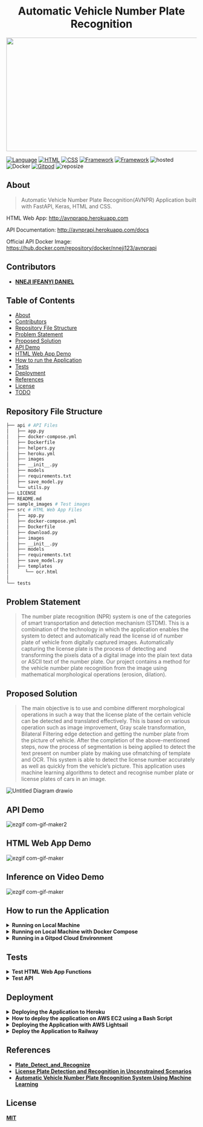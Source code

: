 <h1 align="center">Automatic Vehicle Number Plate Recognition</h1>

<p align="center">
  <img width="700" height="300" src="https://user-images.githubusercontent.com/101701760/184875740-365bf49c-03f0-4d85-9001-40608353a212.png">
</p>


[![Language](https://img.shields.io/badge/Python-darkblue.svg?style=flat&logo=python&logoColor=white)](https://www.python.org)
[![HTML](https://img.shields.io/badge/HTML-black.svg?style=flat&logo=html5&logoColor=white)](http://avnprapp.herokuapp.com)
[![CSS](https://img.shields.io/badge/CSS-yellow.svg?style=flat&logo=css3&logoColor=white)](http://avnprapp.herokuapp.com)
[![Framework](https://img.shields.io/badge/Keras-darkred.svg?style=flat&logo=keras&logoColor=white)](http://www.Keras.org/news.html)
[![Framework](https://img.shields.io/badge/FastAPI-darkgreen.svg?style=flat&logo=fastapi&logoColor=white)](https://https://github.com/Nneji123/Automatic-License-Plate-Detection-Recognition-API-api.herokuapp.com/docs)
![hosted](https://img.shields.io/badge/Heroku-430098?style=flat&logo=heroku&logoColor=white)
![Docker](https://img.shields.io/badge/Docker-blue?style=flat&logo=docker&logoColor=white)
[![Gitpod](https://img.shields.io/badge/Gitpod-orange?style=flat&logo=gitpod&logoColor=white)](https://gitpod.io/#https://github.com/Nneji123/https://github.com/Nneji123/Automatic-License-Plate-Detection-Recognition-API)
![reposize](https://img.shields.io/github/repo-size/Nneji123/Automatic-License-Plate-Detection-Recognition-API)


## About
>Automatic Vehicle Number Plate Recognition(AVNPR) Application built with FastAPI, Keras, HTML and CSS. 

HTML Web App: http://avnprapp.herokuapp.com

API Documentation: http://avnprapi.herokuapp.com/docs

Official API Docker Image: https://hub.docker.com/repository/docker/nneji123/avnprapi

## Contributors
- **[NNEJI IFEANYI DANIEL](https://github.com/Nneji123)**


## Table of Contents
- [About](#about)
- [Contributors](#contributors)
- [Repository File Structure](#repository-file-structure)
- [Problem Statement](#problem-statement)
- [Proposed Solution](#proposed-solution)
- [API Demo](#api-demo)
- [HTML Web App Demo](#html-web-app-demo)
- [How to run the Application](#how-to-run-the-application)
- [Tests](#tests)
- [Deployment](#deployment)
- [References](#references)
- [License](#license)
- [TODO](#todo)





## Repository File Structure
```bash
├── api # API Files
│   ├── app.py
│   ├── docker-compose.yml
│   ├── Dockerfile
│   ├── helpers.py
│   ├── heroku.yml
│   ├── images
│   ├── __init__.py
│   ├── models
│   ├── requirements.txt
│   ├── save_model.py
│   └── utils.py
├── LICENSE
├── README.md
├── sample_images # Test images
├── src # HTML Web App Files
│   ├── app.py
│   ├── docker-compose.yml
│   ├── Dockerfile
│   ├── download.py
│   ├── images
│   ├── __init__.py
│   ├── models
│   ├── requirements.txt
│   ├── save_model.py
│   ├── templates
│      └── ocr.html
│  
└── tests 
```

## Problem Statement
>The number plate recognition (NPR) system is one of the categories of smart
transportation and detection mechanism (STDM). This is a combination of the technology
in which the application enables the system to detect and automatically read the license id
of number plate of vehicle from digitally captured images. Automatically capturing the
license plate is the process of detecting and transforming the pixels data of a digital image
into the plain text data or ASCII text of the number plate. Our project contains a method
for the vehicle number plate recognition from the image using mathematical morphological
operations (erosion, dilation).

## Proposed Solution
>The main objective is to use and combine different
morphological operations in such a way that the license plate of the certain vehicle can be
detected and translated effectively. This is based on various operation such as image
improvement, Gray scale transformation, Bilateral Filtering edge detection and getting the
number plate from the picture of vehicle. After the completion of the above-mentioned
steps, now the process of segmentation is being applied to detect the text present on
number plate by making use ofmatching of template and OCR. This system is able to
detect the license number accurately as well as quickly from the vehicle’s picture. This application uses machine learning algorithms to detect and recognise number plate or license plates of cars in an image. 

![Untitled Diagram drawio](https://user-images.githubusercontent.com/101701760/185094114-2696c791-1f7c-4921-805c-a839b59af7de.png)



## API Demo
![ezgif com-gif-maker2](https://user-images.githubusercontent.com/101701760/184884561-7faffb87-71a1-41e5-92fd-97860ea61507.gif)


## HTML Web App Demo
![ezgif com-gif-maker](https://user-images.githubusercontent.com/101701760/184884513-66d5cd1e-9a0f-44ce-86dc-abfc8d70bc70.gif)

## Inference on Video Demo
![ezgif com-gif-maker](https://user-images.githubusercontent.com/101701760/186735810-2a1f93d6-9b41-45e5-8a33-57dc09ca3ffd.gif)


## How to run the Application
<details> 
  <summary><b>Running on Local Machine</b></summary>

**To run the application on your local system do the following:**
1. Clone the repository:
```bash
git clone https://github.com/Nneji123/Automatic-License-Plate-Detection-Recognition-API.git
```

2. Change the directory:
```
cd Automatic-License-Plate-Detection-Recognition-API
```

3. Install the requirements:
```
pip install -r requirements.txt
```

4. Run the application
```
uvicorn app:app --reload --port 8000
```
**You should be able to view the application by going to http://127.0.0.1:8000/**
</details>

<details> 
  <summary><b>Running on Local Machine with Docker Compose</b></summary>

**You can also run the application in a docker container using docker compose(if you have it installed)**

1. Clone the repository:
```bash
git clone https://github.com/Nneji123/Automatic-License-Plate-Detection-Recognition-API.git
```

2. Change the directory:
```
cd Automatic-License-Plate-Detection-Recognition-API
```

3. Run the docker compose command
```docker
docker compose up -d --build 
```
You should be able to view the application by going to http://localhost:8000/
</details>


<details> 
  <summary><b>Running in a Gitpod Cloud Environment</b></summary>


**Click the button below to start a new development environment:**

[![Open in Gitpod](https://gitpod.io/button/open-in-gitpod.svg)](https://gitpod.io/#https://github.com/Nneji123/Automatic-License-Plate-Detection-Recognition-API)
</details>

## Tests
<details> 
  <summary><b>Test HTML Web App Functions</b></summary>

To test the HTML Web app do the following:
1. Clone the repository:
```
git clone https://github.com/Nneji123/https://github.com/Nneji123/Automatic-License-Plate-Detection-Recognition-API.git
```
2. Change the working directory and install the requirements and pytest:
```
cd src && pip install -r requirements.txt && pip install pytest
```
3. Move to the tests folder and run the tests
```
cd .. && cd tests && pytest
```
</details>

<details> 
  <summary><b>Test API</b></summary>

To test the API functions do the following:
1. Clone the repository:
```
git clone https://github.com/Nneji123/https://github.com/Nneji123/Automatic-License-Plate-Detection-Recognition-API.git
```
2. Change the working directory and install the requirements and pytest:
```
cd api && pip install -r requirements.txt && pip install pytest
```
3. Move to the tests folder and run the tests
```
cd .. && cd tests && pytest
```
</details>

## Deployment

<details> 
  <summary><b>Deploying the Application to Heroku</b></summary>

**Assuming you have git and heroku cli installed just carry out the following steps:**

1. Clone the repository:
```bash
git clone https://github.com/Nneji123/Automatic-License-Plate-Detection-Recognition-API.git
```

2. Change the directory:
```
cd Automatic-License-Plate-Detection-Recognition-API
```

3. Login to Heroku

``` 
heroku login
heroku container:login
```

4. Create your application
```
heroku create your-app-name
```
Replace **your-app-name** with the name of your choosing.

5. Build the image and push to Container Registry:

```
heroku container:push web
```

6. Then release the image to your app:
 
```
heroku container:release web
```

Click the button below to deploy the application.

[![Deploy](https://www.herokucdn.com/deploy/button.png)](https://heroku.com/deploy)



</details>

<details> 
  <summary><b>How to deploy the application on AWS EC2 using a Bash Script</b></summary>

**1. Fork this repository**

**2. Login to AWS, create a new AWS EC2 instance and make sure to allow outside traffic as shown in the screenshots below:**

<img src="https://user-images.githubusercontent.com/101701760/178163392-3c9fc8ec-e58a-420d-a6bb-2885215d8105.png" width="1200" height="400">


<img src="https://user-images.githubusercontent.com/101701760/178163373-e4bb2c92-0f47-4a22-9556-dfc470fd7e8a.png" width="1200" height="400">


**3. When the instance has been launched, copy the Public IP address of your instance and paste it in the 'fastapi_setup' file of your cloned repository as shown below**

<img src="https://user-images.githubusercontent.com/101701760/178163457-2e156379-b542-4d24-aebf-e202dd44ae2c.png" width="1200" height="400">

<img src="https://user-images.githubusercontent.com/101701760/178163536-918818ee-563d-4b0d-a5ec-5c265a75b2b4.png" width="1200" height="400">


**4. Connect to your instance and clone your forked repository, an example in my case:**
```bash
git clone https://github.com/Nneji123/Automatic-License-Plate-Detection-Recognition-API.git
```
**5. cd into your repository which is probably named 'Automatic-License-Plate-Detection-Recognition-API'. You can do that by running:**
```bash
cd Automatic-License-Plate-Detection-Recognition-API 
```
**6. Then run the setup.sh file to get your application up and running:**
```bash
chmod u+x aws.sh
./aws.sh
```
**You can then view the application by going to your Public IP's location, an example in my case will be:
http://3.95.202.74:80/docs**

**You can also watch this video for a more in depth explanation on how to deploy a FastAPI application on AWS EC2:**
[![How to deploy FastAPI on AWS](https://youtube-md.vercel.app/SgSnz7kW-Ko/640/360)](https://www.youtube.com/watch?v=SgSnz7kW-Ko)
</details>

<details> 
  <summary><b>Deploying the Application with AWS Lightsail</b></summary>

To deploy the application using aws Lightsail just watch the video below and follow the steps.

</details>

<details>
    <summary><b>Deploy the Application to Railway<b></summary>
Click the button below to deploy the Application to railway

[![Deploy on Railway](https://railway.app/button.svg)](https://railway.app/new/template/k_WXDI?referralCode=ZYOf2M)

</details>

## References
- [Plate_Detect_and_Recognize](https://github.com/quangnhat185/Plate_detect_and_recognize)
- [License Plate Detection and Recognition in Unconstrained Scenarios ](https://github.com/sergiomsilva/alpr-unconstrained)
- [Automatic Vehicle Number Plate Recognition System Using Machine Learning](https://www.researchgate.net/publication/349629053_Automatic_Vehicle_Number_Plate_Recognition_System_Using_Machine_Learning)


## License
[MIT](https://github.com/Nneji123/Automatic-License-Plate-Detection-Recognition-API/LICENSE)